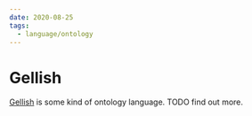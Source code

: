 ```yaml
---
date: 2020-08-25
tags:
  - language/ontology
---
```


# Gellish

[Gellish](https://en.wikipedia.org/wiki/Gellish) is some kind of ontology language. TODO find out more.
